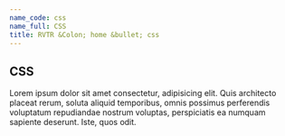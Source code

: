 ```yaml
---
name_code: css
name_full: CSS
title: RVTR &Colon; home &bullet; css
---
```


## CSS

Lorem ipsum dolor sit amet consectetur, adipisicing elit. Quis architecto
placeat rerum, soluta aliquid temporibus, omnis possimus perferendis
voluptatum repudiandae nostrum voluptas, perspiciatis ea numquam sapiente
deserunt. Iste, quos odit.
